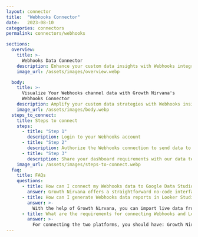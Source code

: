 ```yaml
---
layout: connector
title:  "Webhooks Connector"
date:   2023-08-10
categories: connectors
permalink: connectors/webhooks

sections:
  overview:
    title: >-
      Webhooks Data Connector
    description: Enhance your custom data insights with Webhooks integration. Seamlessly merge webhook data with Looker Studio's analytical capabilities, unlocking insights that shape custom data strategies, event analysis, and operational excellence.
    image_url: /assets/images/overview.webp

  body:
    title: >-
      Visualize Your Webhooks channel data with Growth Nirvana's
      Webhooks Connector
    description: Amplify your custom data strategies with Webhooks insights integrated into Looker Studio.
    image_url: /assets/images/body.webp
  steps_to_connect:
    title: Steps to connect
    steps:
      - title: "Step 1"
        description: Login to your Webhooks account
      - title: "Step 2"
        description: Authorize the Webhooks connection to send data to Growth Nirvana
      - title: "Step 3"
        description: Share your dashboard requirements with our data team. We will build the report for you.
    image_url: /assets/images/steps-to-connect.webp
  faq:
    title: FAQs
    questions:
      - title: How can I connect my Webhooks data to Google Data Studio/Looker Studio?
        answer: Growth Nirvana offers a straightforward no-code interface to connect to Webhooks data sources.
      - title: How can I generate Webhooks data reports in Looker Studio?
        answer: >-
          With the help of Growth Nirvana, you can import live data from Webhooks into Looker Studio. These data can be viewed in charts, tables, and dashboards to generate branded reports that can be shared instantly.
      - title: What are the requirements for connecting Webhooks and Looker Studio?
        answer: >-
          For connecting the two platforms, you should have: Growth Nirvana Account and Webhooks Ads Account
---
```

